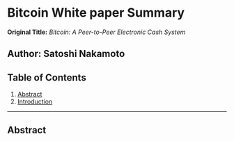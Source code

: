 # Bitcoin White paper Summary

**Original Title:**
*Bitcoin: A Peer-to-Peer Electronic Cash System*  

**Author:**
Satoshi Nakamoto
---

## Table of Contents
1. [Abstract](#abstract)
2. [Introduction](#introduction)

---
## Abstract
